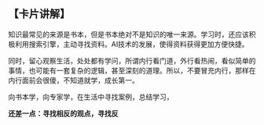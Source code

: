 
## 【卡片讲解】

知识最常见的来源是书本，但是书本绝对不是知识的唯一来源。学习时，还应该积极利用搜索引擎，主动寻找资料。AI技术的发展，使得资料获得更加方便快捷。

同时，留心观察生活，处处都有学问，所谓内行看门道，外行看热闹，看似简单的事情，也可能有一套复杂的逻辑，甚至深刻的道理。所以，不要冒充内行，那样在内行面前会很傻，不知道就学，成长第一。

向书本学，向专家学，在生活中寻找案例，总结学习，

**还差一点：寻找相反的观点，寻找反**